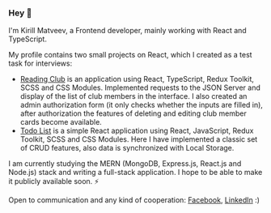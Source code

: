 ### Hey 👋

I'm Kirill Matveev, a Frontend developer, mainly working with React and TypeScript.

My profile contains two small projects on React, which I created as a test task for interviews:

- [Reading Club](https://github.com/iamdejar/reading-club-react-app/) is an application using React, TypeScript, Redux Toolkit, SCSS and CSS Modules. Implemented requests to the JSON Server and display of the list of club members in the interface. I also created an admin authorization form (it only checks whether the inputs are filled in), after authorization the features of deleting and editing club member cards become available.
- [Todo List](https://github.com/iamdejar/todo-list-react/) is a simple React application using React, JavaScript, Redux Toolkit, SCSS and CSS Modules. Here I have implemented a classic set of СRUD features, also data is synchronized with Local Storage.

I am currently studying the MERN (MongoDB, Express.js, React.js and Node.js) stack and writing a full-stack application. I hope to be able to make it publicly available soon. ⚡

Open to communication and any kind of cooperation: [Facebook](https://www.facebook.com/iamdejar/), [LinkedIn](https://www.linkedin.com/in/iamdejar/) :)

<!--
**iamdejar/iamdejar** is a ✨ _special_ ✨ repository because its `README.md` (this file) appears on your GitHub profile.

Here are some ideas to get you started:

- 🔭 I’m currently working on ...
- 🌱 I’m currently learning ...
- 👯 I’m looking to collaborate on ...
- 🤔 I’m looking for help with ...
- 💬 Ask me about ...
- 📫 How to reach me: ...
- 😄 Pronouns: ...
- ⚡ Fun fact: ...
-->
